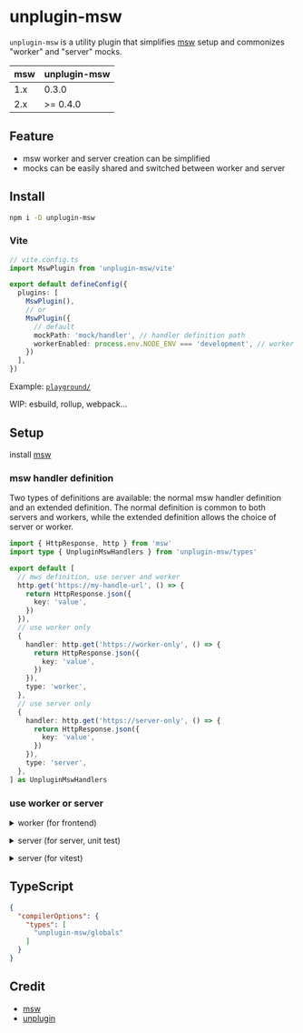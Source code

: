 # unplugin-msw

`unplugin-msw` is a utility plugin that simplifies [msw](https://mswjs.io/) setup and commonizes "worker" and "server" mocks.

| msw | unplugin-msw |
| -- | -- |
| 1.x | 0.3.0 |
| 2.x | >= 0.4.0 |

## Feature
- msw worker and server creation can be simplified
- mocks can be easily shared and switched between worker and server

## Install

```bash
npm i -D unplugin-msw
```

### Vite

```ts
// vite.config.ts
import MswPlugin from 'unplugin-msw/vite'

export default defineConfig({
  plugins: [
    MswPlugin(),
    // or
    MswPlugin({
      // default
      mockPath: 'mock/handler', // handler definition path
      workerEnabled: process.env.NODE_ENV === 'development', // worker startup condition
    })
  ],
})
```

Example: [`playground/`](./playground/)

WIP: esbuild, rollup, webpack...

## Setup

install [msw](https://mswjs.io/docs/getting-started/install)

### msw handler definition

Two types of definitions are available: the normal msw handler definition and an extended definition. 
The normal definition is common to both servers and workers, while the extended definition allows the choice of server or worker.

```ts
import { HttpResponse, http } from 'msw'
import type { UnpluginMswHandlers } from 'unplugin-msw/types'

export default [
  // mws definition, use server and worker
  http.get('https://my-handle-url', () => {
    return HttpResponse.json({
      key: 'value',
    })
  }),
  // use worker only
  {
    handler: http.get('https://worker-only', () => {
      return HttpResponse.json({
        key: 'value',
      })
    }),
    type: 'worker',
  },
  // use server only
  {
    handler: http.get('https://server-only', () => {
      return HttpResponse.json({
        key: 'value',
      })
    }),
    type: 'server',
  },
] as UnpluginMswHandlers
```

### use worker or server

<details>
<summary>worker (for frontend)</summary><br>

setup [msw worker](https://mswjs.io/docs/getting-started/integrate/browser)


```ts
import { worker } from 'unplugin-msw/worker'
// worker is undefined when 'workerEnabled' === false
worker?.start()
```

<br></details>


<details>
<summary>server (for server, unit test)</summary><br>

```ts
// unit test
import { server } from 'unplugin-msw/server'

beforeAll(() => {
  server.listen()
})

afterAll(() => {
  server.close()
})
```

<br></details>

<details>
<summary>server (for vitest)</summary><br>

```ts
import { setupVitest } from 'unplugin-msw/server/vitest'

/**
 * setupVitest is shorthand
 * () => {
 *   beforeAll(() => server.listen())
 *   afterEach(() => server.resetHandlers())
 *   afterAll(() => server.close())
 * }
 */
setupVitest()
```

<br></details>

## TypeScript

```json
{
  "compilerOptions": {
    "types": [
      "unplugin-msw/globals"
    ]
  }
}
```

## Credit

- [msw](https://mswjs.io/)
- [unplugin](https://github.com/unjs/unplugin)
